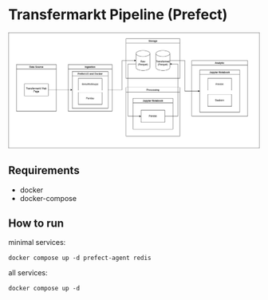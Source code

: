 # Transfermarkt Pipeline (Prefect)

![transfermarkt-prefect-architecture](/docs/images/transfermarkt-prefect-architecture.drawio.png)
## Requirements

- docker
- docker-compose

## How to run

minimal services:
```
docker compose up -d prefect-agent redis
```

all services:
```
docker compose up -d
```
